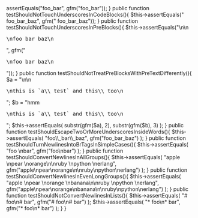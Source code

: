 <?php
 
require 'gmf.php';
 
class GFMTest extends PHPUnit_Framework_TestCase{
	
	public function testShouldNotTouchSingleUnderscoresInsideWords(){
		$this->assertEquals("foo_bar", gfm("foo_bar"));
	}
 
	public function testShouldNotTouchUnderscoresInCodeBlocks(){
		$this->assertEquals("    foo_bar_baz", gfm("    foo_bar_baz"));
	}
 
	public function testShouldNotTouchUnderscoresInPreBlocks(){
		$this->assertEquals("\n\n<pre>\nfoo_bar_baz\n</pre>", gfm("<pre>\nfoo_bar_baz\n</pre>"));
	}
 
	public function testShouldNotTreatPreBlocksWithPreTextDifferently(){
		$a = "\n\n<pre>\nthis is `a\\_test` and this\\_too\n</pre>";
		$b = "hmm<pre>\nthis is `a\\_test` and this\\_too\n</pre>";
		$this->assertEquals( substr(gfm($a), 2), substr(gfm($b), 3) );
	}
 
	public function testShouldEscapeTwoOrMoreUnderscoresInsideWords(){
		$this->assertEquals( "foo\\_bar\\_baz", gfm("foo_bar_baz") );
	}
 
	public function testShouldTurnNewlinesIntoBrTagsInSimpleCases(){
		$this->assertEquals( "foo  \nbar", gfm("foo\nbar") );
	}
 
	public function testShouldConvertNewlinesInAllGroups(){
		$this->assertEquals( "apple  \npear  \norange\n\nruby  \npython  \nerlang",
							 gfm("apple\npear\norange\n\nruby\npython\nerlang") );
	}
 
	public function testShouldConvertNewlinesInEvenLongGroups(){
		$this->assertEquals( "apple  \npear  \norange  \nbanana\n\nruby  \npython  \nerlang",
							 gfm("apple\npear\norange\nbanana\n\nruby\npython\nerlang") );
	}
 
	public function testShouldNotConvertNewlinesInLists(){
		$this->assertEquals( "# foo\n# bar", gfm("# foo\n# bar") );
		$this->assertEquals( "* foo\n* bar", gfm("* foo\n* bar") );
	}
}